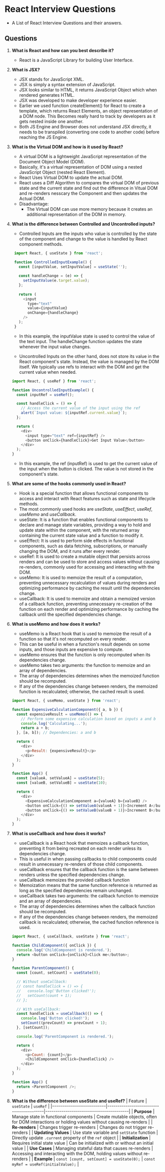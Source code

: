 # React Interview Questions 
- A List of React Interview Questions and their answers. 

## Questions

1. **What is React and how can you best describe it?**
   - React is a JavaScript Library for building User Interface.
        
2. **What is JSX?**
   - JSX stands for JavaScript XML.
   - JSX is simply a syntax extension of JavaScript.
   - JSX looks similar to HTML, it returns JavaScript Object which when rendered generates HTML.
   - JSX was developed to make developer experience easier.
   - Earlier we used function createElement() for React to create a template, which returns React Elements, an object representation of a DOM node. This Becomes really hard to track by developers as it gets nested inside one another.
   - Both JS Engine and Browser does not  understand JSX directly, it needs to be transpiled (converting one code to another code) before reaching the JS Engine.
        
3. **What is the Virtual DOM and how is it used by React?**
   - A virtual DOM is a lightweight JavaScript representation of the Document Object Model (DOM).
   - Basically, it's a virtual representation of DOM using a nested JavaScript Object (nested React Element).
   - React Uses Virtual DOM to update the actual DOM.
   - React uses a Diff Algorithm to compares the virtual DOM of previous state and the current state and find out the difference in Vitual DOM and re-renders nesscary the Component and then updates the Actual DOM.        
   - Disadvantage:
      - The Virtual DOM can use more memory because it creates an additional representation of the DOM in memory.
            
4. **What is the difference between Controlled and Uncontrolled inputs?**
    - Controlled Inputs are the inputs who value is controlled by the state of the component and change to the value is handled by React component methods.
      
    ``` javascript
     import React, { useState } from 'react';

     function ControlledInputExample() {
       const [inputValue, setInputValue] = useState('');
     
       const handleChange = (e) => {
         setInputValue(e.target.value);
       };
     
       return (
         <input
           type="text"
           value={inputValue}
           onChange={handleChange}
         />
       );
     }

    ```

   - In this example, the inputValue state is used to control the value of the text input. The handleChange function updates the state whenever the input value changes.
    
   - Uncontrolled Inputs on the other hand, does not store its value in the React component's state. Instead, the value is managed by the DOM itself. We typically use refs to interact with the DOM and get the current value when needed.
    
    ``` javascript
    import React, { useRef } from 'react';

    function UncontrolledInputExample() {
      const inputRef = useRef();
    
      const handleClick = () => {
        // Access the current value of the input using the ref
        alert(`Input value: ${inputRef.current.value}`);
      };
    
      return (
        <div>
          <input type="text" ref={inputRef} />
          <button onClick={handleClick}>Get Input Value</button>
        </div>
      );
    }

    ```
    - In this example, the ref (inputRef) is used to get the current value of the input when the button is clicked. The value is not stored in the component's state.

5. **What are some of the hooks commonly used in React?**
    - Hook is a special function that allows functional components to access and interact with React features such as state and lifecycle methods.
    - The most commonly used hooks are *useState*, *useEffect*, *useRef*, *useMemo* and *useCallback*.
    - useState: It is a function that enables functional components to declare and manage state variables, providing a way to hold and update state within the component, with the returned array containing the current state value and a function to modify it.
    - useEffect: It is used to perform side effects in functional components, such as data fetching, subscriptions, or manually changing the DOM, and it runs after every render.
    - useRef: It is used to create a mutable object that persists across renders and can be used to store and access values without causing re-renders, commonly used for accessing and interacting with the DOM.
    - useMemo: It is used to memoize the result of a computation, preventing unnecessary recalculation of values during renders and optimizing performance by caching the result until the dependencies change.
    - useCallback: It is used to memoize and obtain a memoized version of a callback function, preventing unnecessary re-creation of the function on each render and optimizing performance by caching the callback until the specified dependencies change.
   
6. **What is useMemo and how does it works?**
    - useMemo is a React hook that is used to memoize the result of a function so that it's not recomputed on every render. 
    - This can be useful in when a function's result depends on some inputs, and those inputs are expensive to compute.
    - useMemo ensures that the function is only recomputed when its dependencies change.
    - useMemo takes two arguments: the function to memoize and an array of dependencies.
    - The array of dependencies determines when the memoized function should be recomputed.
    - If any of the dependencies change between renders, the memoized function is recalculated; otherwise, the cached result is used.
    ``` javascript
    import React, { useMemo, useState } from 'react';
    
    function ExpensiveCalculationComponent({ a, b }) {
      const expensiveResult = useMemo(() => {
        // Perform some expensive calculation based on inputs a and b
        console.log('Calculating...');
        return a + b;
      }, [a, b]); // Dependencies: a and b
    
      return (
        <div>
          <p>Result: {expensiveResult}</p>
        </div>
      );
    }
    
    function App() {
      const [valueA, setValueA] = useState(5);
      const [valueB, setValueB] = useState(10);
    
      return (
        <div>
          <ExpensiveCalculationComponent a={valueA} b={valueB} />
          <button onClick={() => setValueA(valueA + 1)}>Increment A</button>
          <button onClick={() => setValueB(valueB + 1)}>Increment B</button>
        </div>
      );
    }

    ```
    
7. **What is useCallback and how does it works?**
   - useCallback is a React hook that memoizes a callback function, preventing it from being recreated on each render unless its dependencies change.
   - This is useful in when passing callbacks to child components could result in unnecessary re-renders of those child components.
   - useCallback ensures that the callback function is the same between renders unless the specified dependencies change.
   - useCallback memoizes the provided callback function
   - Memoization means that the same function reference is returned as long as the specified dependencies remain unchanged.
   - useCallback takes two arguments: the callback function to memoize and an array of dependencies.
   - The array of dependencies determines when the callback function should be recomputed.
   - If any of the dependencies change between renders, the memoized callback is recalculated; otherwise, the cached function reference is used.
    ``` javascript
    import React, { useCallback, useState } from 'react';
    
    function ChildComponent({ onClick }) {
      console.log('ChildComponent is rendered.');
      return <button onClick={onClick}>Click me</button>;
    }
    
    function ParentComponent() {
      const [count, setCount] = useState(0);
    
      // Without useCallback:
      // const handleClick = () => {
      //   console.log('Button clicked!');
      //   setCount(count + 1);
      // };
    
      // With useCallback:
      const handleClick = useCallback(() => {
        console.log('Button clicked!');
        setCount((prevCount) => prevCount + 1);
      }, [setCount]);
    
      console.log('ParentComponent is rendered.');
    
      return (
        <div>
          <p>Count: {count}</p>
          <ChildComponent onClick={handleClick} />
        </div>
      );
    }
    
    function App() {
      return <ParentComponent />;
    }

    ```
8. **What is the difference between useState and useRef?**
   | Feature                   | `useState`                               | `useRef`                                 |
|---------------------------|------------------------------------------|------------------------------------------|
| **Purpose**               | Manage state in functional components    | Create mutable objects, often for DOM interactions or holding values without causing re-renders   |
| **Re-renders**            | Changes trigger re-renders               | Changes do not trigger re-renders         |
| **Updating Values**       | Use state variable and `setState` function | Directly update `.current` property of the `ref` object |
| **Initialization**        | Requires initial state value             | Can be initialized with or without an initial value |
| **Use Cases**             | Managing stateful data that causes re-renders | Accessing and interacting with the DOM, holding values without re-renders |
| **Example**               | `const [count, setCount] = useState(0);` | `const myRef = useRef(initialValue);`    |
